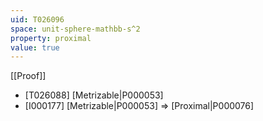 ```yaml
---
uid: T026096
space: unit-sphere-mathbb-s^2
property: proximal
value: true
---
```

[[Proof]]

* [T026088] [Metrizable|P000053]
* [I000177] [Metrizable|P000053] => [Proximal|P000076]

